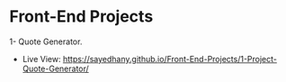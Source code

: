 # Front-End Projects

1- Quote Generator.

- Live View: https://sayedhany.github.io/Front-End-Projects/1-Project-Quote-Generator/
